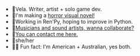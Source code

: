 - 🐍Vela. Writer, artist + solo game dev.
- 🔪I'm making a [horror visual novel!](https://moondisorder.com/portfolio/rubbleandrust/)
- 📝Working in Ren'Py, hoping to improve in Python.
- 🔑[Musicians and sound artists, wanna collaborate?](https://docs.google.com/document/d/1CNpSW-hAcs5LtPm6Rfdu0M57l6OUAmpzeVAKhsff2WQ/edit?usp=sharing)
- 📧[You can contact me here.](https://moondisorder.com/contact/)
- 🥀she/her
- 🦘🦌 Fun fact: I'm American + Australian, yes both.
